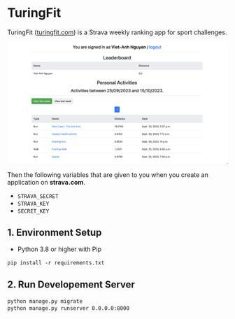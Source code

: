 # TuringFit

TuringFit ([turingfit.com](https://turingfit.com)) is a Strava weekly ranking app for sport challenges.

![Screenshot](screenshot.png)

Then the following variables that are given to you when you create an application on **strava.com**.

* `STRAVA_SECRET`
* `STRAVA_KEY`
* `SECRET_KEY`

## 1. Environment Setup

- Python 3.8 or higher with Pip

```
pip install -r requirements.txt
```

## 2. Run Developement Server


```
python manage.py migrate
python manage.py runserver 0.0.0.0:8000
```
